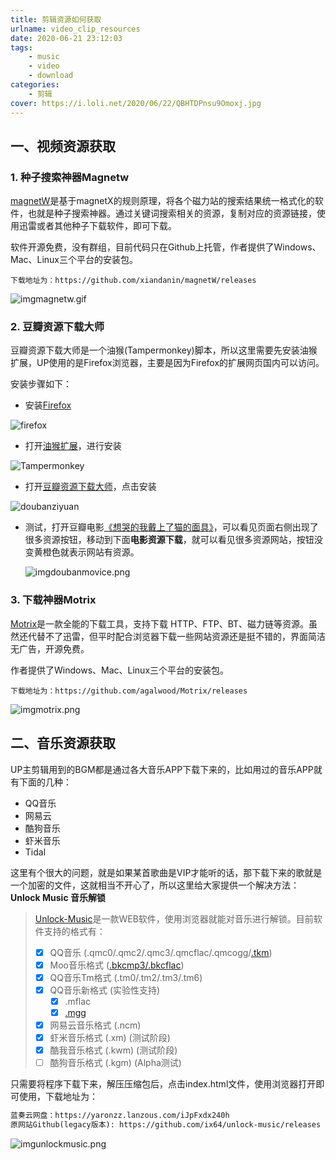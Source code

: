 ```yaml
---
title: 剪辑资源如何获取 
urlname: video_clip_resources
date: 2020-06-21 23:12:03
tags: 
    - music
    - video
    - download
categories:
    - 剪辑
cover: https://i.loli.net/2020/06/22/QBHTDPnsu9Omoxj.jpg
---
```


## 一、视频资源获取

### 1. 种子搜索神器Magnetw   

[magnetW](https://github.com/xiandanin/magnetW)是基于magnetX的规则原理，将各个磁力站的搜索结果统一格式化的软件，也就是种子搜索神器。通过关键词搜索相关的资源，复制对应的资源链接，使用迅雷或者其他种子下载软件，即可下载。  

软件开源免费，没有群组，目前代码只在Github上托管，作者提供了Windows、Mac、Linux三个平台的安装包。  
```
下载地址为：https://github.com/xiandanin/magnetW/releases
```
![imgmagnetw.gif](https://i.loli.net/2020/06/22/Zwfp7AH36sDzQbq.gif)
    

### 2. 豆瓣资源下载大师

豆瓣资源下载大师是一个油猴(Tampermonkey)脚本，所以这里需要先安装油猴扩展，UP使用的是Firefox浏览器，主要是因为Firefox的扩展网页国内可以访问。

安装步骤如下：  
- 安装[Firefox](https://www.mozilla.org/zh-CN/firefox/new/?utm_campaign=non-fx-button&utm_content=header-download-button&utm_medium=referral&utm_source=addons.mozilla.org)
  
![firefox](https://i.loli.net/2020/06/22/LUlRISHD8PpuY9k.png)
  
- 打开[油猴扩展](https://addons.mozilla.org/zh-CN/firefox/addon/tampermonkey/?src=search)，进行安装
  
![Tampermonkey](https://i.loli.net/2020/06/22/gC4b5l3sq9c2PJH.png)
  
- 打开[豆瓣资源下载大师](https://greasyfork.org/zh-CN/scripts/329484-%E8%B1%86%E7%93%A3%E8%B5%84%E6%BA%90%E4%B8%8B%E8%BD%BD%E5%A4%A7%E5%B8%88-1%E7%A7%92%E6%90%9E%E5%AE%9A%E8%B1%86%E7%93%A3%E7%94%B5%E5%BD%B1-%E9%9F%B3%E4%B9%90-%E5%9B%BE%E4%B9%A6%E4%B8%8B%E8%BD%BD)，点击安装  
  

  
![doubanziyuan](https://i.loli.net/2020/06/22/FPNUw8O1arobkuE.png)  
  
  
  
- 测试，打开豆瓣电影[《想哭的我戴上了猫的面具》](https://movie.douban.com/subject/34964061/?tag=%E7%83%AD%E9%97%A8&from=gaia_video)，可以看见页面右侧出现了很多资源按钮，移动到下面**电影资源下载**，就可以看见很多资源网站，按钮没变黄橙色就表示网站有资源。

  ![imgdoubanmovice.png](https://i.loli.net/2020/06/22/N1Vj59iE4lnefyo.png)

### 3. 下载神器Motrix

[Motrix](https://github.com/agalwood/Motrix)是一款全能的下载工具，支持下载 HTTP、FTP、BT、磁力链等资源。虽然还代替不了迅雷，但平时配合浏览器下载一些网站资源还是挺不错的，界面简洁无广告，开源免费。

作者提供了Windows、Mac、Linux三个平台的安装包。  
```
下载地址为：https://github.com/agalwood/Motrix/releases
```
![imgmotrix.png](https://i.loli.net/2020/06/22/CQVFRTgPMNGkfIl.png)

## 二、音乐资源获取

UP主剪辑用到的BGM都是通过各大音乐APP下载下来的，比如用过的音乐APP就有下面的几种：
- QQ音乐
- 网易云
- 酷狗音乐
- 虾米音乐
- Tidal

这里有个很大的问题，就是如果某首歌曲是VIP才能听的话，那下载下来的歌就是一个加密的文件，这就相当不开心了，所以这里给大家提供一个解决方法：**Unlock Music 音乐解锁**

> [Unlock-Music](https://github.com/ix64/unlock-music)是一款WEB软件，使用浏览器就能对音乐进行解锁。目前软件支持的格式有：
>
> - [x] QQ音乐 (.qmc0/.qmc2/.qmc3/.qmcflac/.qmcogg/[.tkm](https://github.com/ix64/unlock-music/issues/9))
> - [x] Moo音乐格式 ([.bkcmp3/.bkcflac](https://github.com/ix64/unlock-music/issues/11))
> - [x] QQ音乐Tm格式 (.tm0/.tm2/.tm3/.tm6)
> - [x] QQ音乐新格式 (实验性支持)
>     - [x] .mflac 
>     - [x] [.mgg](https://github.com/ix64/unlock-music/issues/3)
> - [x] 网易云音乐格式 (.ncm)
> - [x] 虾米音乐格式 (.xm) (测试阶段)
> - [x] 酷我音乐格式 (.kwm) (测试阶段)
> - [ ] 酷狗音乐格式 (.kgm) (Alpha测试)

只需要将程序下载下来，解压压缩包后，点击index.html文件，使用浏览器打开即可使用，下载地址为：
```tex
蓝奏云网盘：https://yaronzz.lanzous.com/iJpFxdx240h
原网站Github(legacy版本): https://github.com/ix64/unlock-music/releases 
```
![imgunlockmusic.png](https://i.loli.net/2020/06/22/Y9hpoTmVFuLBfiX.png)